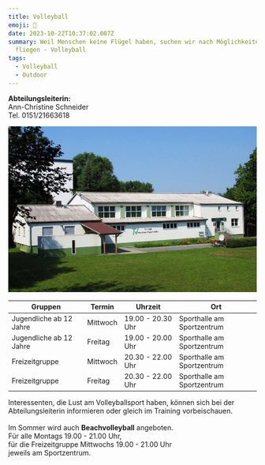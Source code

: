 ```yaml
---
title: Volleyball
emoji: 🏐
date: 2023-10-22T10:37:02.007Z
summary: Weil Menschen keine Flügel haben, suchen wir nach Möglichkeiten zu
  fliegen - Volleyball
tags:
  - Volleyball
  - Outdoor
---
```

**Abteilungsleiterin:** \
Ann-Christine Schneider \
Tel. 0151/21663618

![](/src/assets/img/TV_Halle.jpg)

| **Gruppen**             | **Termin** | **Uhrzeit**       | **Ort**                    |
| ----------------------- | ---------- | ----------------- | -------------------------- |
| Jugendliche ab 12 Jahre | Mittwoch   | 19.00 - 20.30 Uhr | Sporthalle am Sportzentrum |
| Jugendliche ab 12 Jahre | Freitag    | 19.00 - 20.00 Uhr | Sporthalle am Sportzentrum |
| Freizeitgruppe          | Mittwoch   | 20.30 - 22.00 Uhr | Sporthalle am Sportzentrum |
| Freizeitgruppe          | Freitag    | 20.30 - 22.00 Uhr | Sporthalle am Sportzentrum |

Interessenten, die Lust am Volleyballsport haben, können sich bei der Abteilungsleiterin informieren oder gleich im Training vorbeischauen.\
\
Im Sommer wird auch **Beachvolleyball** angeboten.\
Für alle Montags 19.00 - 21.00 Uhr,\
für die Freizeitgruppe Mittwochs 19.00 - 21.00 Uhr\
jeweils am Sportzentrum.